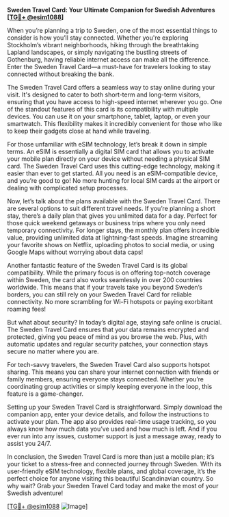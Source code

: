 **Sweden Travel Card: Your Ultimate Companion for Swedish Adventures [[TG💪+ @esim1088](https://t.me/s/esim1088)]**

When you’re planning a trip to Sweden, one of the most essential things to consider is how you’ll stay connected. Whether you're exploring Stockholm’s vibrant neighborhoods, hiking through the breathtaking Lapland landscapes, or simply navigating the bustling streets of Gothenburg, having reliable internet access can make all the difference. Enter the Sweden Travel Card—a must-have for travelers looking to stay connected without breaking the bank.

The Sweden Travel Card offers a seamless way to stay online during your visit. It's designed to cater to both short-term and long-term visitors, ensuring that you have access to high-speed internet wherever you go. One of the standout features of this card is its compatibility with multiple devices. You can use it on your smartphone, tablet, laptop, or even your smartwatch. This flexibility makes it incredibly convenient for those who like to keep their gadgets close at hand while traveling.

For those unfamiliar with eSIM technology, let’s break it down in simple terms. An eSIM is essentially a digital SIM card that allows you to activate your mobile plan directly on your device without needing a physical SIM card. The Sweden Travel Card uses this cutting-edge technology, making it easier than ever to get started. All you need is an eSIM-compatible device, and you’re good to go! No more hunting for local SIM cards at the airport or dealing with complicated setup processes.

Now, let’s talk about the plans available with the Sweden Travel Card. There are several options to suit different travel needs. If you’re planning a short stay, there’s a daily plan that gives you unlimited data for a day. Perfect for those quick weekend getaways or business trips where you only need temporary connectivity. For longer stays, the monthly plan offers incredible value, providing unlimited data at lightning-fast speeds. Imagine streaming your favorite shows on Netflix, uploading photos to social media, or using Google Maps without worrying about data caps!

Another fantastic feature of the Sweden Travel Card is its global compatibility. While the primary focus is on offering top-notch coverage within Sweden, the card also works seamlessly in over 200 countries worldwide. This means that if your travels take you beyond Sweden’s borders, you can still rely on your Sweden Travel Card for reliable connectivity. No more scrambling for Wi-Fi hotspots or paying exorbitant roaming fees!

But what about security? In today’s digital age, staying safe online is crucial. The Sweden Travel Card ensures that your data remains encrypted and protected, giving you peace of mind as you browse the web. Plus, with automatic updates and regular security patches, your connection stays secure no matter where you are.

For tech-savvy travelers, the Sweden Travel Card also supports hotspot sharing. This means you can share your internet connection with friends or family members, ensuring everyone stays connected. Whether you’re coordinating group activities or simply keeping everyone in the loop, this feature is a game-changer.

Setting up your Sweden Travel Card is straightforward. Simply download the companion app, enter your device details, and follow the instructions to activate your plan. The app also provides real-time usage tracking, so you always know how much data you’ve used and how much is left. And if you ever run into any issues, customer support is just a message away, ready to assist you 24/7.

In conclusion, the Sweden Travel Card is more than just a mobile plan; it’s your ticket to a stress-free and connected journey through Sweden. With its user-friendly eSIM technology, flexible plans, and global coverage, it’s the perfect choice for anyone visiting this beautiful Scandinavian country. So why wait? Grab your Sweden Travel Card today and make the most of your Swedish adventure!

[[TG💪+ @esim1088](https://t.me/s/esim1088) ![Image](https://i.postimg.cc/Y0z9fWf4/image.png)]